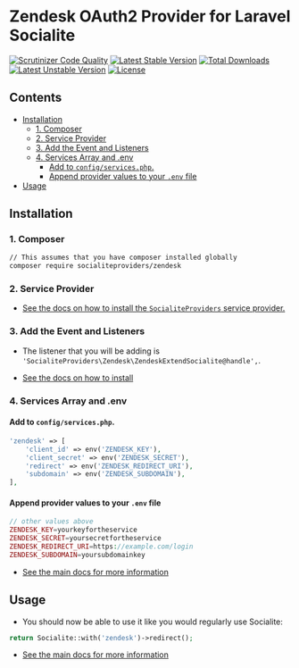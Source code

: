 # Zendesk OAuth2 Provider for Laravel Socialite

[![Scrutinizer Code Quality](https://img.shields.io/scrutinizer/g/SocialiteProviders/Zendesk.svg?style=flat-square)](https://scrutinizer-ci.com/g/SocialiteProviders/Zendesk/?branch=master)
[![Latest Stable Version](https://img.shields.io/packagist/v/socialiteproviders/zendesk.svg?style=flat-square)](https://packagist.org/packages/socialiteproviders/zendesk)
[![Total Downloads](https://img.shields.io/packagist/dt/socialiteproviders/zendesk.svg?style=flat-square)](https://packagist.org/packages/socialiteproviders/zendesk)
[![Latest Unstable Version](https://img.shields.io/packagist/vpre/socialiteproviders/zendesk.svg?style=flat-square)](https://packagist.org/packages/socialiteproviders/zendesk)
[![License](https://img.shields.io/packagist/l/socialiteproviders/zendesk.svg?style=flat-square)](https://packagist.org/packages/socialiteproviders/zendesk)

<!-- START doctoc generated TOC please keep comment here to allow auto update -->
<!-- DON'T EDIT THIS SECTION, INSTEAD RE-RUN doctoc TO UPDATE -->
## Contents

- [Installation](#installation)
  - [1. Composer](#1-composer)
  - [2. Service Provider](#2-service-provider)
  - [3. Add the Event and Listeners](#3-add-the-event-and-listeners)
  - [4. Services Array and .env](#4-services-array-and-env)
    - [Add to `config/services.php`.](#add-to-configservicesphp)
    - [Append provider values to your `.env` file](#append-provider-values-to-your-env-file)
- [Usage](#usage)

<!-- END doctoc generated TOC please keep comment here to allow auto update -->


## Installation

### 1. Composer

```bash
// This assumes that you have composer installed globally
composer require socialiteproviders/zendesk
```

### 2. Service Provider

* [See the docs on how to install the `SocialiteProviders` service provider.](https://github.com/SocialiteProviders/Manager#2-service-provider)


### 3. Add the Event and Listeners

* The listener that you will be adding is `'SocialiteProviders\Zendesk\ZendeskExtendSocialite@handle',`.

* [See the docs on how to install](https://github.com/SocialiteProviders/Manager#3-add-the-event-and-listeners)

### 4. Services Array and .env

#### Add to `config/services.php`.

```php
'zendesk' => [
    'client_id' => env('ZENDESK_KEY'),
    'client_secret' => env('ZENDESK_SECRET'),
    'redirect' => env('ZENDESK_REDIRECT_URI'),
    'subdomain' => env('ZENDESK_SUBDOMAIN'),
],
```

#### Append provider values to your `.env` file

```php
// other values above
ZENDESK_KEY=yourkeyfortheservice
ZENDESK_SECRET=yoursecretfortheservice
ZENDESK_REDIRECT_URI=https://example.com/login
ZENDESK_SUBDOMAIN=yoursubdomainkey
```

* [See the main docs for more information](https://github.com/SocialiteProviders/Manager#4-services-array-and-env)


## Usage

* You should now be able to use it like you would regularly use Socialite:

```php
return Socialite::with('zendesk')->redirect();
```

* [See the main docs for more information](https://github.com/SocialiteProviders/Manager#usage)
